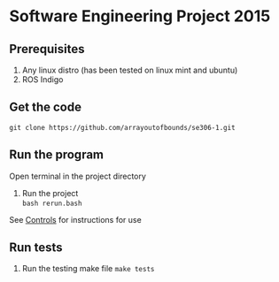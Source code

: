 # Software Engineering Project 2015

## Prerequisites
1. Any linux distro (has been tested on linux mint and ubuntu)
2. ROS Indigo

## Get the code
`git clone https://github.com/arrayoutofbounds/se306-1.git`

## Run the program
Open terminal in the project directory
1. Run the project  
`bash rerun.bash`

See [Controls](https://github.com/drpotato/se306-project-1/wiki/Controls) for instructions for use

## Run tests
1. Run the testing make file
`make tests`
